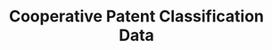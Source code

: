---
layout: default
bigquery: https://console.cloud.google.com/bigquery?p=patents-public-data&d=cpc&page=dataset
citation: '“Cooperative Patent Classification” by the EPO and USPTO, for public use. '
contributors: EPO, USPTO
cost: None
description: Cooperative Patent Classification Data contains the scheme and definitions
  of the Cooperative Patent Classification system for classifying patent documents.
  The CPC is the result of a partnership between the EPO and the USPTO in their joint
  effort to develop a common, internationally compatible classification system for
  technical documents, in particular patent publications, which will be used by both
  offices in the patent granting process
documentation: https://www.cooperativepatentclassification.org/cpcSchemeAndDefinitions
last_edit: Mon, 04 Apr 2022 19:07:06 GMT
location: https://www.cooperativepatentclassification.org/index
maintained_by: USPTO, EPO
schema_fields: '[''residual_references'', ''limitingReferences'', ''breakdown_code'',
  ''level'', ''parents'', ''definition'', ''not_allocatable'', ''applicationReferences'',
  ''status'', ''synonyms'', ''title_full'', ''residualReferences'', ''informativeReferences'',
  ''ipcConcordant'', ''limiting_references'', ''application_references'', ''date_revised'',
  ''titlePart'', ''dateRevised'', ''children'', ''childGroups'', ''titleFull'', ''title_part'',
  ''informative_references'', ''breakdownCode'', ''symbol'', ''notAllocatable'', ''sizeCache'',
  ''glossary'', ''ipc_concordant'', ''child_groups'', ''additional_only'']'
shortname: cooperative_patent_classification
tags:
- patents
- science
title: Cooperative Patent Classification Data
uuid: 984374a7-16e9-4b35-9445-458daceb01bf
---